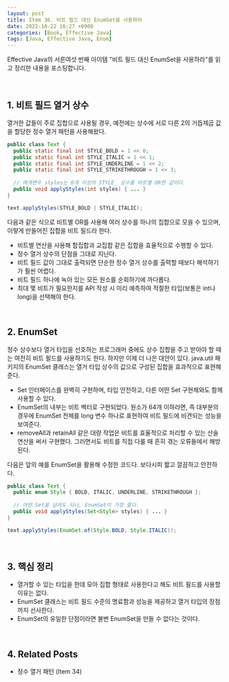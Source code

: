 ```yaml
---
layout: post
title: Item 36. 비트 필드 대신 EnumSet을 사용하라
date: 2022-10-22 16:27 +0900
categories: [Book, Effective Java]
tags: [Java, Effective Java, Enum]
---
```




Effective Java의 서른여섯 번째 아이템 "비트 필드 대신 EnumSet을 사용하라"를 읽고 정리한 내용을 포스팅합니다.

<br>

## 1. 비트 필드 열거 상수

열거한 값들이 주로 집합으로 사용될 경우, 예전에는 상수에 서로 다른 2의 거듭제곱 값을 할당한 정수 열거 패턴을 사용해왔다.

```java
public class Text {
  public static final int STYLE_BOLD = 1 << 0;
  public static final int STYLE_ITALIC = 1 << 1;
  public static final int STYLE_UNDERLINE = 1 << 2;
  public static final int STYLE_STRIKETHROUGH = 1 << 3;
  
  // 매개변수 styles는 0개 이상의 STYLE_ 상수를 비트별 OR한 값이다.
  public void applyStyles(int styles) { ... }
}
```

```java
text.applyStyles(STYLE_BOLD | STYLE_ITALIC);
```

다음과 같은 식으로 비트별 OR를 사용해 여러 상수를 하나의 집합으로 모을 수 있으며, 이렇게 만들어진 집합을 비트 필드라 한다.

* 비트별 연산을 사용해 합집합과 교집합 같은 집합을 효율적으로 수행할 수 있다.
* 정수 열거 상수의 단점을 그대로 지닌다.
* 비트 필드 값이 그대로 출력되면 단순한 정수 열거 상수를 출력할 때보다 해석하기가 훨씬 어렵다.
* 비트 필드 하나에 녹아 있는 모든 원소를 순회하기에 까다롭다.
* 최대 몇 비트가 필요한지를 API 작성 시 미리 예측하여 적절한 타입(보통은 int나 long)을 선택해야 한다.

<br>

## 2. EnumSet

정수 상수보다 열거 타입을 선호하는 프로그래머 중에도 상수 집합을 주고 받아야 할 때는 여전히 비트 필드를 사용하기도 한다. 하지만 이제 더 나은 대안이 있다. java.util 패키지의 EnumSet 클래스는 열거 타입 상수의 값으로 구성된 집합을 효과적으로 표현해준다.

* Set 인터페이스를 완벽히 구현하며, 타입 안전하고, 다른 어떤 Set 구현체와도 함께 사용할 수 있다.
* EnumSet의 내부는 비트 벡터로 구현되었다. 원소가 64개 이하라면, 즉 대부분의 경우에 EnumSet 전체를 long 변수 하나로 표현하여 비트 필드에 비견되는 성능을 보여준다.
* removeAll과 retainAll 같은 대량 작업은 비트를 효율적으로 처리할 수 있는 산술 연산을 써서 구현했다. 그러면서도 비트를 직접 다룰 때 흔히 겪는 오류들에서 해방된다.

다음은 앞의 예를 EnumSet을 활용해 수정한 코드다. 보다시피 짧고 깔끔하고 안전하다. 

```java
public class Text {
  public enum Style { BOLD, ITALIC, UNDERLINE, STRIKETHROUGH };
  
  // 어떤 Set을 넘겨도 되나, EnumSet이 가장 좋다.
  public void applyStyles(Set<Style> styles) { ... }
}
```

```java
text.applyStyles(EnumSet.of(Style.BOLD, Style.ITALIC));
```

<br>

## 3. 핵심 정리

* 열거할 수 있는 타입을 한데 모아 집합 형태로 사용한다고 해도 비트 필드를 사용할 이유는 없다.
* EnumSet 클래스는 비트 필드 수준의 명료함과 성능을 제공하고 열거 타입의 장점까지 선사한다.
* EnumSet의 유일한 단점이라면 불변 EnumSet을 만들 수 없다는 것이다.

<br>

## 4. Related Posts

* 정수 열거 패턴 (Item 34)
